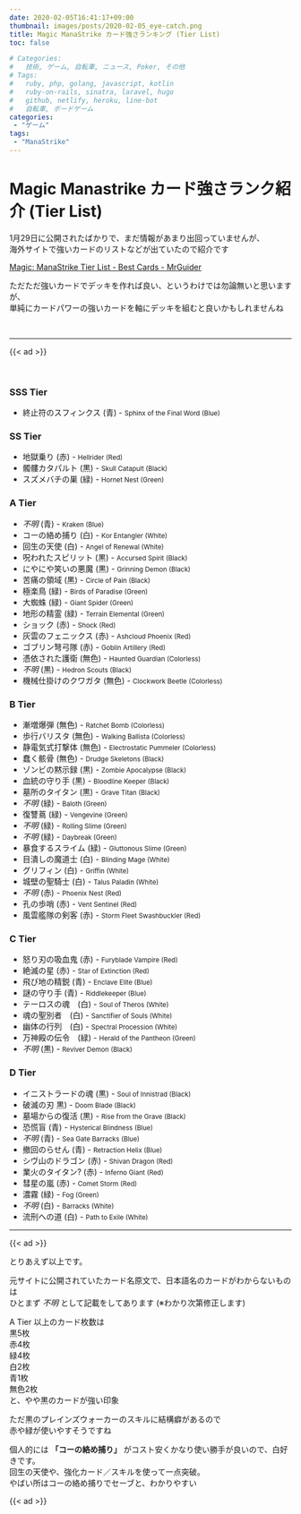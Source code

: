 ```yaml
---
date: 2020-02-05T16:41:17+09:00
thumbnail: images/posts/2020-02-05_eye-catch.png
title: Magic ManaStrike カード強さランキング (Tier List)
toc: false

# Categories:
#   技術, ゲーム, 自転車, ニュース, Poker, その他
# Tags:
#   ruby, php, golang, javascript, kotlin
#   ruby-on-rails, sinatra, laravel, hugo
#   github, netlify, heroku, line-bot
#   自転車, ボードゲーム
categories:
 - "ゲーム"
tags:
 - "ManaStrike"
---
```


# Magic Manastrike カード強さランク紹介 (Tier List)
1月29日に公開されたばかりで、まだ情報があまり出回っていませんが、  
海外サイトで強いカードのリストなどが出ていたので紹介です  

[Magic: ManaStrike Tier List - Best Cards - MrGuider](https://www.mrguider.org/articles/magic-manastrike-tier-list-best-cards/)

ただただ強いカードでデッキを作れば良い、というわけでは勿論無いと思いますが、  
単純にカードパワーの強いカードを軸にデッキを組むと良いかもしれませんね

<br>

* * *

{{< ad >}}

<br>

### SSS Tier
- 終止符のスフィンクス (青) - <small>Sphinx of the Final Word (Blue)</small>


### SS Tier
- 地獄乗り (赤) - <small>Hellrider (Red)</small>
- 髑髏カタパルト (黒) - <small>Skull Catapult (Black)</small>
- スズメバチの巣 (緑) - <small>Hornet Nest (Green)</small>


### A Tier
- _不明_ (青) - <small>Kraken (Blue)</small>
- コーの絡め捕り (白) - <small>Kor Entangler (White)</small>
- 回生の天使 (白) - <small>Angel of Renewal (White)</small>
- 呪われたスピリット (黒) - <small>Accursed Spirit (Black)</small>
- にやにや笑いの悪魔 (黒) - <small>Grinning Demon (Black)</small>
- 苦痛の領域 (黒) - <small>Circle of Pain (Black)</small>
- 極楽鳥 (緑) - <small>Birds of Paradise (Green)</small>
- 大蜘蛛 (緑) - <small>Giant Spider (Green)</small>
- 地形の精霊 (緑) - <small>Terrain Elemental (Green)</small>
- ショック (赤) - <small>Shock (Red)</small>
- 灰雲のフェニックス (赤) - <small>Ashcloud Phoenix (Red)</small>
- ゴブリン弩弓隊 (赤) - <small>Goblin Artillery (Red)</small>
- 憑依された護衛 (無色) - <small>Haunted Guardian (Colorless)</small>
- _不明_ (黒) - <small>Hedron Scouts (Black)</small>
- 機械仕掛けのクワガタ (無色) - <small>Clockwork Beetle (Colorless)</small>


### B Tier
- 漸増爆弾 (無色) - <small>Ratchet Bomb (Colorless)</small>
- 歩行バリスタ (無色) - <small>Walking Ballista (Colorless)</small>
- 静電気式打撃体 (無色) - <small>Electrostatic Pummeler (Colorless)</small>
- 蠢く骸骨 (無色) - <small>Drudge Skeletons (Black)</small>
- ゾンビの黙示録 (黒) - <small>Zombie Apocalypse (Black)</small>
- 血統の守り手 (黒) - <small>Bloodline Keeper (Black)</small>
- 墓所のタイタン (黒) - <small>Grave Titan (Black)</small>
- _不明_ (緑) - <small>Baloth (Green)</small>
- 復讐蔦 (緑) - <small>Vengevine (Green)</small>
- _不明_ (緑) - <small>Rolling Slime (Green)</small>
- _不明_ (緑) - <small>Daybreak (Green)</small>
- 暴食するスライム (緑) - <small>Gluttonous Slime (Green)</small>
- 目潰しの魔道士 (白) - <small>Blinding Mage (White)</small>
- グリフィン (白) - <small>Griffin (White)</small>
- 城壁の聖騎士 (白) - <small>Talus Paladin (White)</small>
- _不明_ (赤) - <small>Phoenix Nest (Red)</small>
- 孔の歩哨 (赤) - <small>Vent Sentinel (Red)</small>
- 風雲艦隊の剣客 (赤) - <small>Storm Fleet Swashbuckler (Red)</small>


### C Tier
- 怒り刃の吸血鬼 (赤) - <small>Furyblade Vampire (Red)</small>
- 絶滅の星 (赤) - <small>Star of Extinction (Red)</small>
- 飛び地の精鋭 (青) - <small>Enclave Elite (Blue)</small>
- 謎の守り手  (青) - <small>Riddlekeeper (Blue)</small>
- テーロスの魂　(白) - <small>Soul of Theros (White)</small>
- 魂の聖別者　(白) - <small>Sanctifier of Souls (White)</small>
- 幽体の行列　(白) - <small>Spectral Procession (White)</small>
- 万神殿の伝令　(緑) - <small>Herald of the Pantheon (Green)</small>
- _不明_ (黒) - <small>Reviver Demon (Black)</small>


### D Tier
- イニストラードの魂 (黒) - <small>Soul of Innistrad (Black)</small>
- 破滅の刃 黒) - <small>Doom Blade (Black)</small>
- 墓場からの復活 (黒) - <small>Rise from the Grave (Black)</small>
- 恐慌盲 (青) - <small>Hysterical Blindness (Blue)</small>
- _不明_ (青) - <small>Sea Gate Barracks (Blue)</small>
- 撤回のらせん (青) - <small>Retraction Helix (Blue)</small>
- シヴ山のドラゴン (赤) - <small>Shivan Dragon (Red)</small>
- 業火のタイタン? (赤) - <small>Inferno Giant (Red)</small>
- 彗星の嵐 (赤) - <small>Comet Storm (Red)</small>
- 濃霧 (緑) - <small>Fog (Green)</small>
- _不明_ (白) - <small>Barracks (White)</small>
- 流刑への道 (白) - <small>Path to Exile (White)</small>

* * *

{{< ad >}}

とりあえず以上です。  

元サイトに公開されていたカード名原文で、日本語名のカードがわからないものは  
ひとまず _不明_ として記載をしてあります (※わかり次第修正します)

A Tier 以上のカード枚数は  
黒5枚  
赤4枚  
緑4枚  
白2枚  
青1枚  
無色2枚  
と、やや黒のカードが強い印象  

ただ黒のプレインズウォーカーのスキルに結構癖があるので  
赤や緑が使いやすそうですね  

個人的には __「コーの絡め捕り」__ がコスト安くかなり使い勝手が良いので、白好きです。  
回生の天使や、強化カード／スキルを使って一点突破。  
やばい所はコーの絡め捕りでセーブと、わかりやすい

{{< ad >}}
